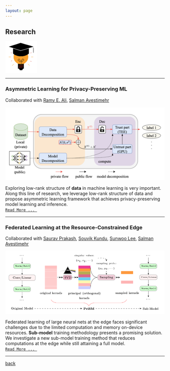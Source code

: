 ```yaml
---
layout: page
---
```


## Research

<img src="assets/fig/research.png" alt="drawing" width="100"/>

---

### Asymmetric Learning for Privacy-Preserving ML  
Collaborated with 
[Ramy E. Ali](https://scholar.google.com/citations?user=FLJ86DwAAAAJ&hl=en),
[Salman Avestimehr](https://scholar.google.com/citations?user=Qhe5ua0AAAAJ&hl=en)

<img src="assets/fig/asymml/overview.png" alt="drawing" width="600"/>

Exploring low-rank structure of **data** in machine learning is very important. 
Along this line of research, we leverage low-rank structure of data and propose asymmetric learning framework that
achieves privacy-preserving model learning and inference.  
[`Read More ... `](_posts/2022-07-29-asymml.md)

---

### Federated Learning at the Resource-Constrained Edge  
Collaborated with 
[Saurav Prakash](https://scholar.google.com/citations?user=VhnTrugAAAAJ&hl=en),
[Souvik Kundu](https://scholar.google.com/citations?user=b591SVkAAAAJ&hl=en),
[Sunwoo Lee](https://scholar.google.com/citations?user=WA9KNNcAAAAJ&hl=en),
[Salman Avestimehr](https://scholar.google.com/citations?user=Qhe5ua0AAAAJ&hl=en)

<img src="assets/fig/prism/prism_overview.png" alt="drawing" width="600"/>

Federated learning of large neural nets at the edge faces significant challenges due to
the limited computation and memory on-device resources. 
**Sub-model** training methodology presents a promising solution.
We investigate a new sub-model training method that reduces computations at the edge while still attaining a full model.  
[`Read More ... `](_posts/2022-07-29-prism.md)

---

[back](./)
